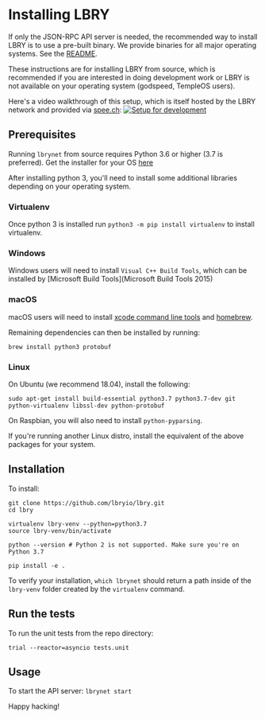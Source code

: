 # Installing LBRY

If only the JSON-RPC API server is needed, the recommended way to install LBRY is to use a pre-built binary. We provide binaries for all major operating systems. See the [README](README.md).

These instructions are for installing LBRY from source, which is recommended if you are interested in doing development work or LBRY is not available on your operating system (godspeed, TempleOS users).

Here's a video walkthrough of this setup, which is itself hosted by the LBRY network and provided via [spee.ch](https://github.com/lbryio/spee.ch):
[![Setup for development](https://spee.ch/2018-10-04-17-13-54-017046806.png)](https://spee.ch/967f99344308f1e90f0620d91b6c93e4dfb240e0/lbrynet-dev-setup.mp4)

## Prerequisites

Running `lbrynet` from source requires Python 3.6 or higher (3.7 is preferred). Get the installer for your OS [here](https://www.python.org/downloads/release/python-370/)

After installing python 3, you'll need to install some additional libraries depending on your operating system.

### Virtualenv

Once python 3 is installed run `python3 -m pip install virtualenv` to install virtualenv.

### Windows

Windows users will need to install `Visual C++ Build Tools`, which can be installed by [Microsoft Build Tools](Microsoft Build Tools 2015)


### macOS

macOS users will need to install [xcode command line tools](https://developer.xamarin.com/guides/testcloud/calabash/configuring/osx/install-xcode-command-line-tools/) and [homebrew](http://brew.sh/).

Remaining dependencies can then be installed by running:

```
brew install python3 protobuf
```

### Linux

On Ubuntu (we recommend 18.04), install the following:

```
sudo apt-get install build-essential python3.7 python3.7-dev git python-virtualenv libssl-dev python-protobuf
```

On Raspbian, you will also need to install `python-pyparsing`.

If you're running another Linux distro, install the equivalent of the above packages for your system.

## Installation

To install:

 ```
 git clone https://github.com/lbryio/lbry.git
 cd lbry

 virtualenv lbry-venv --python=python3.7
 source lbry-venv/bin/activate

 python --version # Python 2 is not supported. Make sure you're on Python 3.7

 pip install -e .
 ```

To verify your installation, `which lbrynet` should return a path inside of the `lbry-venv` folder created by the `virtualenv` command.

## Run the tests
To run the unit tests from the repo directory:
 ```
 trial --reactor=asyncio tests.unit
 ```

## Usage

To start the API server:
    `lbrynet start`


Happy hacking!
